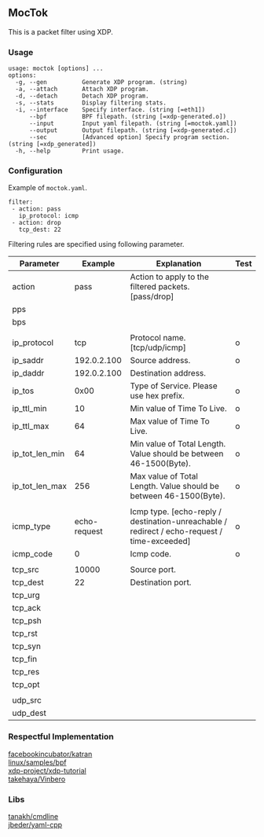 ## MocTok
This is a packet filter using XDP.

### Usage

```
usage: moctok [options] ... 
options:
  -g, --gen          Generate XDP program. (string)
  -a, --attach       Attach XDP program.
  -d, --detach       Detach XDP program.
  -s, --stats        Display filtering stats.
  -i, --interface    Specify interface. (string [=eth1])
      --bpf          BPF filepath. (string [=xdp-generated.o])
      --input        Input yaml filepath. (string [=moctok.yaml])
      --output       Output filepath. (string [=xdp-generated.c])
      --sec          [Advanced option] Specify program section. (string [=xdp_generated])
  -h, --help         Print usage.
```

### Configuration
Example of `moctok.yaml`. 

```
filter:
 - action: pass
   ip_protocol: icmp
 - action: drop
   tcp_dest: 22
```

Filtering rules are specified using following parameter.

| **Parameter**  | **Example**  | **Explanation**                                                                             | **Test** |
|----------------|--------------|---------------------------------------------------------------------------------------------|----------|
| action         | pass         | Action to apply to the filtered packets. [pass/drop]                                        |          |
| pps            |              |                                                                                             |          |
| bps            |              |                                                                                             |          |
|                |              |                                                                                             |          |
| ip_protocol    | tcp          | Protocol name. [tcp/udp/icmp]                                                               | o        |
| ip_saddr       | 192.0.2.100  | Source address.                                                                             | o        |
| ip_daddr       | 192.0.2.100  | Destination address.                                                                        |          |
| ip_tos         | 0x00         | Type of Service. Please use hex prefix.                                                     | o        |
| ip_ttl_min     | 10           | Min value of Time To Live.                                                                  | o        |
| ip_ttl_max     | 64           | Max value of Time To Live.                                                                  | o        |
| ip_tot_len_min | 64           | Min value of Total Length. Value should be between 46-1500(Byte).                           | o        |
| ip_tot_len_max | 256          | Max value of Total Length. Value should be between 46-1500(Byte).                           | o        |
|                |              |                                                                                             |          |
| icmp_type      | echo-request | Icmp type. [echo-reply / destination-unreachable / redirect / echo-request / time-exceeded] | o        |
| icmp_code      | 0            | Icmp code.                                                                                  | o        |
|                |              |                                                                                             |          |
| tcp_src        | 10000        | Source port.                                                                                |          |
| tcp_dest       | 22           | Destination port.                                                                           |          |
| tcp_urg        |              |                                                                                             |          |
| tcp_ack        |              |                                                                                             |          |
| tcp_psh        |              |                                                                                             |          |
| tcp_rst        |              |                                                                                             |          |
| tcp_syn        |              |                                                                                             |          |
| tcp_fin        |              |                                                                                             |          |
| tcp_res        |              |                                                                                             |          |
| tcp_opt        |              |                                                                                             |          |
|                |              |                                                                                             |          |
| udp_src        |              |                                                                                             |          |
| udp_dest       |              |                                                                                             |          |


### Respectful Implementation
[facebookincubator/katran](https://github.com/facebookincubator/katran)  
[linux/samples/bpf](https://github.com/torvalds/linux/tree/master/samples/bpf)  
[xdp-project/xdp-tutorial](https://github.com/xdp-project/xdp-tutorial)  
[takehaya/Vinbero](https://github.com/takehaya/Vinbero)  


### Libs
[tanakh/cmdline](https://github.com/tanakh/cmdline)  
[jbeder/yaml-cpp](https://github.com/jbeder/yaml-cpp)  
